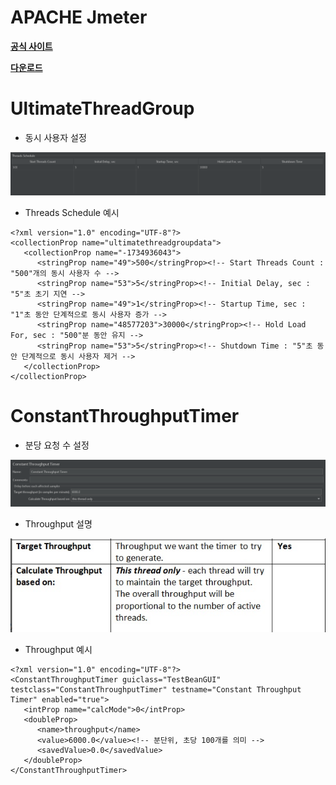 APACHE Jmeter
=====

[**공식 사이트**](https://jmeter.apache.org)

[**다운로드**](https://jmeter.apache.org/download_jmeter.cgi)

UltimateThreadGroup
=====
   - 동시 사용자 설정
   
<img title="cloud-native" src="./images/jmeter_threads.png" alt="jmeter-threads" width="800px">

   - Threads Schedule 예시
   
```
<?xml version="1.0" encoding="UTF-8"?>
<collectionProp name="ultimatethreadgroupdata">
   <collectionProp name="-1734936043">
      <stringProp name="49">500</stringProp><!-- Start Threads Count : "500"개의 동시 사용자 수 -->
      <stringProp name="53">5</stringProp><!-- Initial Delay, sec : "5"초 초기 지연 -->
      <stringProp name="49">1</stringProp><!-- Startup Time, sec : "1"초 동안 단계적으로 동시 사용자 증가 -->
      <stringProp name="48577203">30000</stringProp><!-- Hold Load For, sec : "500"분 동안 유지 -->
      <stringProp name="53">5</stringProp><!-- Shutdown Time : "5"초 동안 단계적으로 동시 사용자 제거 -->
   </collectionProp>
</collectionProp>
```

ConstantThroughputTimer
=====
   - 분당 요청 수 설정

<img title="cloud-native" src="./images/jmeter_throughput1.png" alt="jmeter-throughout" width="800px">

   - Throughput 설명

<img title="cloud-native" src="./images/jmeter_throughput2.png" alt="jmeter-throughout" width="800px">

   - Throughput 예시

```
<?xml version="1.0" encoding="UTF-8"?>
<ConstantThroughputTimer guiclass="TestBeanGUI" testclass="ConstantThroughputTimer" testname="Constant Throughput Timer" enabled="true">
   <intProp name="calcMode">0</intProp>
   <doubleProp>
      <name>throughput</name>
      <value>6000.0</value><!-- 분단위, 초당 100개를 의미 -->
      <savedValue>0.0</savedValue>
   </doubleProp>
</ConstantThroughputTimer>
```
